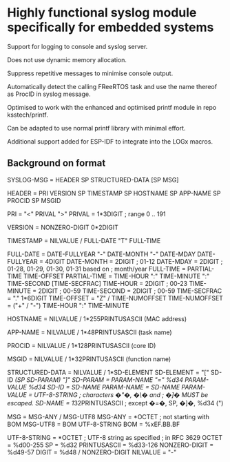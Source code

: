 # Highly functional syslog module specifically for embedded systems

Support for logging to console and syslog server.

Does not use dynamic memory allocation.

Suppress repetitive messages to minimise console output.

Automatically detect the calling FReeRTOS task and use the name thereof as ProcID in syslog message.

Optimised to work with the enhanced and optimised printf module in repo ksstech/printf.

Can be adapted to use normal printf library with minimal effort.

Additional support added for ESP-IDF to integrate into the LOGx macros.

## Background on format
 SYSLOG-MSG = HEADER SP STRUCTURED-DATA [SP MSG]

 HEADER = PRI VERSION SP TIMESTAMP SP HOSTNAME SP APP-NAME SP PROCID SP MSGID

 PRI = "<" PRIVAL ">"
	PRIVAL = 1*3DIGIT ; range 0 .. 191

 VERSION = NONZERO-DIGIT 0*2DIGIT

 TIMESTAMP = NILVALUE / FULL-DATE "T" FULL-TIME

 FULL-DATE =	DATE-FULLYEAR "-" DATE-MONTH "-" DATE-MDAY
				DATE-FULLYEAR = 4DIGIT
				DATE-MONTH = 2DIGIT ; 01-12
				DATE-MDAY = 2DIGIT ; 01-28, 01-29, 01-30, 01-31 based on ; month/year
 FULL-TIME =	PARTIAL-TIME TIME-OFFSET
				PARTIAL-TIME		= TIME-HOUR ":" TIME-MINUTE ":" TIME-SECOND [TIME-SECFRAC]
					TIME-HOUR		= 2DIGIT ; 00-23
					TIME-MINUTE		= 2DIGIT ; 00-59
					TIME-SECOND		= 2DIGIT ; 00-59
					TIME-SECFRAC	= "." 1*6DIGIT
				TIME-OFFSET			= "Z" / TIME-NUMOFFSET
					TIME-NUMOFFSET	= ("+" / "-") TIME-HOUR ":" TIME-MINUTE

 HOSTNAME = NILVALUE / 1*255PRINTUSASCII		(MAC address)

 APP-NAME = NILVALUE / 1*48PRINTUSASCII			(task name)

 PROCID = NILVALUE / 1*128PRINTUSASCII			(core ID)

 MSGID = NILVALUE / 1*32PRINTUSASCII			(function name)

 STRUCTURED-DATA = NILVALUE / 1*SD-ELEMENT
	SD-ELEMENT		= "[" SD-ID *(SP SD-PARAM) "]"
		SD-PARAM	= PARAM-NAME "=" %d34 PARAM-VALUE %d34
		SD-ID		= SD-NAME
		PARAM-NAME	= SD-NAME
		PARAM-VALUE	= UTF-8-STRING ; characters �"�, �\� and ; �]� MUST be escaped.
		SD-NAME		= 1*32PRINTUSASCII ; except �=�, SP, �]�, %d34 (")

 MSG = MSG-ANY / MSG-UTF8
	MSG-ANY		= *OCTET ; not starting with BOM
 	MSG-UTF8	= BOM UTF-8-STRING
		BOM		= %xEF.BB.BF

UTF-8-STRING	= *OCTET ; UTF-8 string as specified ; in RFC 3629
	OCTET		= %d00-255
 SP				= %d32
 PRINTUSASCII	= %d33-126
 NONZERO-DIGIT	= %d49-57
 DIGIT			= %d48 / NONZERO-DIGIT
 NILVALUE		= "-"
